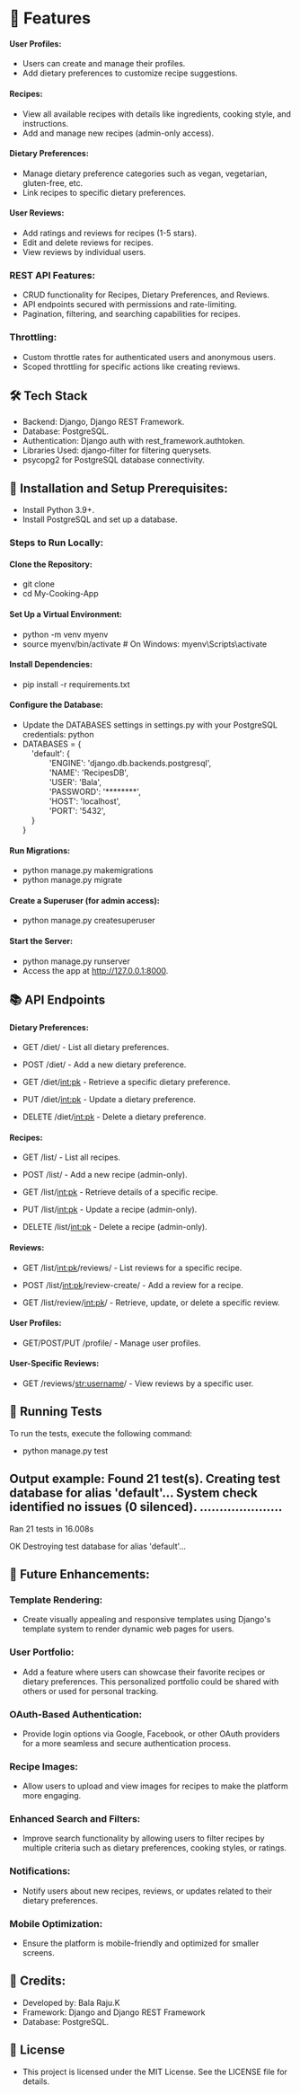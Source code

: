# 🌟 Features

#### User Profiles:
- Users can create and manage their profiles.<br>
- Add dietary preferences to customize recipe suggestions.

#### Recipes:

- View all available recipes with details like ingredients, cooking style, and instructions.<br>
- Add and manage new recipes (admin-only access).

#### Dietary Preferences:

- Manage dietary preference categories such as vegan, vegetarian, gluten-free, etc.<br>
- Link recipes to specific dietary preferences.

#### User Reviews:

- Add ratings and reviews for recipes (1-5 stars).<br>
- Edit and delete reviews for recipes.<br>
- View reviews by individual users.

### REST API Features:

- CRUD functionality for Recipes, Dietary Preferences, and Reviews.<br>
- API endpoints secured with permissions and rate-limiting.<br>
- Pagination, filtering, and searching capabilities for recipes.<br>

### Throttling:

- Custom throttle rates for authenticated users and anonymous users.<br>
- Scoped throttling for specific actions like creating reviews.

## 🛠️ Tech Stack

- Backend: Django, Django REST Framework.<br>
- Database: PostgreSQL.<br>
- Authentication: Django auth with rest_framework.authtoken.<br>
- Libraries Used: django-filter for filtering querysets.<br>
- psycopg2 for PostgreSQL database connectivity.

## 🚀 Installation and Setup Prerequisites:
- Install Python 3.9+.<br>
- Install PostgreSQL and set up a database.<br>

### Steps to Run Locally:

#### Clone the Repository:

- git clone <repository-url> <br>
- cd My-Cooking-App

#### Set Up a Virtual Environment:

- python -m venv myenv <br>
- source myenv/bin/activate   # On Windows: myenv\Scripts\activate

#### Install Dependencies:
- pip install -r requirements.txt

#### Configure the Database:<br>
- Update the DATABASES settings in settings.py with your PostgreSQL credentials:
python
- DATABASES = {<br>
&nbsp;&nbsp;&nbsp;&nbsp;'default': {<br>
&nbsp;&nbsp;&nbsp;&nbsp;&nbsp;&nbsp;&nbsp;&nbsp;&nbsp;&nbsp;&nbsp;&nbsp;'ENGINE': 'django.db.backends.postgresql',<br>
&nbsp;&nbsp;&nbsp;&nbsp;&nbsp;&nbsp;&nbsp;&nbsp;&nbsp;&nbsp;&nbsp;&nbsp;'NAME': 'RecipesDB',<br>
&nbsp;&nbsp;&nbsp;&nbsp;&nbsp;&nbsp;&nbsp;&nbsp;&nbsp;&nbsp;&nbsp;&nbsp;'USER': 'Bala',<br>
&nbsp;&nbsp;&nbsp;&nbsp;&nbsp;&nbsp;&nbsp;&nbsp;&nbsp;&nbsp;&nbsp;&nbsp;'PASSWORD': '********',<br>
&nbsp;&nbsp;&nbsp;&nbsp;&nbsp;&nbsp;&nbsp;&nbsp;&nbsp;&nbsp;&nbsp;&nbsp;'HOST': 'localhost',<br>
&nbsp;&nbsp;&nbsp;&nbsp;&nbsp;&nbsp;&nbsp;&nbsp;&nbsp;&nbsp;&nbsp;&nbsp;'PORT': '5432',<br>
&nbsp;&nbsp;&nbsp;&nbsp;}<br>
}<br>

#### Run Migrations:
- python manage.py makemigrations <br>
- python manage.py migrate

#### Create a Superuser (for admin access):
- python manage.py createsuperuser

#### Start the Server:
- python manage.py runserver <br>
- Access the app at http://127.0.0.1:8000.

## 📚 API Endpoints
#### Dietary Preferences:

+ GET /diet/ - List all dietary preferences.

+ POST /diet/ - Add a new dietary preference.

+ GET /diet/<int:pk> - Retrieve a specific dietary preference.

+ PUT /diet/<int:pk> - Update a dietary preference.

+ DELETE /diet/<int:pk> - Delete a dietary preference.

#### Recipes:
+ GET /list/ - List all recipes.

+ POST /list/ - Add a new recipe (admin-only).

+ GET /list/<int:pk> - Retrieve details of a specific recipe.

+ PUT /list/<int:pk> - Update a recipe (admin-only).

+ DELETE /list/<int:pk> - Delete a recipe (admin-only).

#### Reviews:
+ GET /list/<int:pk>/reviews/ - List reviews for a specific recipe.

+ POST /list/<int:pk>/review-create/ - Add a review for a recipe.

+ GET /list/review/<int:pk>/ - Retrieve, update, or delete a specific review.

#### User Profiles:
+ GET/POST/PUT /profile/ - Manage user profiles.

#### User-Specific Reviews:
+ GET /reviews/<str:username>/ - View reviews by a specific user.

## 🧪 Running Tests
To run the tests, execute the following command:
+ python manage.py test

Output example:
Found 21 test(s).
Creating test database for alias 'default'...
System check identified no issues (0 silenced).
.....................
----------------------------------------------------------------------
Ran 21 tests in 16.008s

OK
Destroying test database for alias 'default'...

## 🌟 Future Enhancements:<br>
### Template Rendering:
+ Create visually appealing and responsive templates using Django's template system to render dynamic web pages for users.

### User Portfolio:
+ Add a feature where users can showcase their favorite recipes or dietary preferences. This personalized portfolio could be shared with others or used for personal tracking.

### OAuth-Based Authentication:
+ Provide login options via Google, Facebook, or other OAuth providers for a more seamless and secure authentication process.

### Recipe Images:
+ Allow users to upload and view images for recipes to make the platform more engaging.

### Enhanced Search and Filters:
+ Improve search functionality by allowing users to filter recipes by multiple criteria such as dietary preferences, cooking styles, or ratings.

### Notifications:
+ Notify users about new recipes, reviews, or updates related to their dietary preferences.

### Mobile Optimization:
+ Ensure the platform is mobile-friendly and optimized for smaller screens.

## 🤝 Credits:<br>
- Developed by: Bala Raju.K<br>
- Framework: Django and Django REST Framework<br>
- Database: PostgreSQL.

## 📄 License
- This project is licensed under the MIT License. See the LICENSE file for details.

